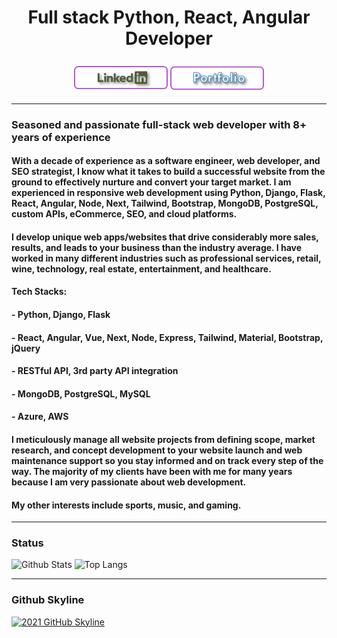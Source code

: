 

<h1 align="center">Full stack Python, React, Angular Developer</h1>

###
<p align="center">
    <a href="https://www.linkedin.com/in/joshua-fajardo-frink-3729b1224/" target="_blank" rel="noopener noreferrer"><img align="center" src="Assets/LinkedinBtn.png" width="150px" /></a>
    <a href="https://JoshuaFajardo-Frink.github.io" target="_blank" rel="noopener noreferrer"><img align="center" src="Assets/PortfolioBtn.png" width="150px" /></a>
</p>

---
### Seasoned and passionate full-stack web developer with 8+ years of experience
####   With a decade of experience as a software engineer, web developer, and SEO strategist, I know what it takes to build a successful website from the ground to effectively nurture and convert your target market. I am experienced in responsive web development using  Python, Django, Flask, React, Angular, Node, Next, Tailwind, Bootstrap, MongoDB, PostgreSQL, custom APIs, eCommerce, SEO, and cloud platforms. 
####   I develop unique web apps/websites that drive considerably more sales, results, and leads to your business than the industry average. I have worked in many different industries such as professional services, retail, wine, technology, real estate, entertainment, and healthcare. 

####   Tech Stacks:
####   - Python, Django, Flask
####   - React, Angular, Vue, Next, Node, Express, Tailwind, Material, Bootstrap, jQuery
####   - RESTful API, 3rd party API integration
####   - MongoDB, PostgreSQL, MySQL
####   - Azure, AWS

####   I meticulously manage all website projects from defining scope, market research, and concept development to your website launch and web maintenance support so you stay informed and on track every step of the way. The majority of my clients have been with me for many years because I am very passionate about web development. 

####   My other interests include sports, music, and gaming.


---
### Status
![Github Stats](https://github-readme-stats.vercel.app/api?username=JoshuaFajardo-Frink&count_private=true&show_icons=true&include_all_commits=true)
![Top Langs](https://github-readme-stats.vercel.app/api/top-langs/?username=JoshuaFajardo-Frink&hide=TeX&layout=compact)

---
### Github Skyline
<a href="https://skyline.github.com/JoshuaFajardo-Frink/2021" title="2021 GitHub Skyline"><img src="https://skyline.github.com/JoshuaFajardo-Frink/2021.png" alt="2021 GitHub Skyline" width="50%" /></a>
